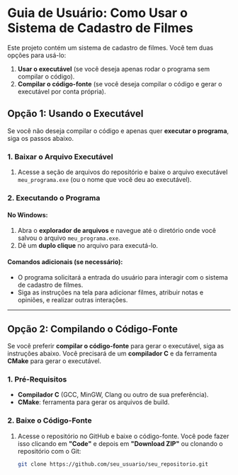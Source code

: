# Guia de Usuário: Como Usar o Sistema de Cadastro de Filmes

Este projeto contém um sistema de cadastro de filmes. Você tem duas opções para usá-lo:

1. **Usar o executável** (se você deseja apenas rodar o programa sem compilar o código).
2. **Compilar o código-fonte** (se você deseja compilar o código e gerar o executável por conta própria).

## Opção 1: Usando o Executável

Se você não deseja compilar o código e apenas quer **executar o programa**, siga os passos abaixo.

### **1. Baixar o Arquivo Executável**

1. Acesse a seção de arquivos do repositório e baixe o arquivo executável `meu_programa.exe` (ou o nome que você deu ao executável).

### **2. Executando o Programa**

#### **No Windows**:

1. Abra o **explorador de arquivos** e navegue até o diretório onde você salvou o arquivo `meu_programa.exe`.
2. Dê um **duplo clique** no arquivo para executá-lo.

#### **Comandos adicionais** (se necessário):

- O programa solicitará a entrada do usuário para interagir com o sistema de cadastro de filmes.
- Siga as instruções na tela para adicionar filmes, atribuir notas e opiniões, e realizar outras interações.

---

## Opção 2: Compilando o Código-Fonte

Se você preferir **compilar o código-fonte** para gerar o executável, siga as instruções abaixo. Você precisará de um **compilador C** e da ferramenta **CMake** para gerar o executável.

### **1. Pré-Requisitos**

- **Compilador C** (GCC, MinGW, Clang ou outro de sua preferência).
- **CMake**: ferramenta para gerar os arquivos de build.

### **2. Baixe o Código-Fonte**

1. Acesse o repositório no GitHub e baixe o código-fonte. Você pode fazer isso clicando em **"Code"** e depois em **"Download ZIP"** ou clonando o repositório com o Git:

   ```bash
   git clone https://github.com/seu_usuario/seu_repositorio.git
